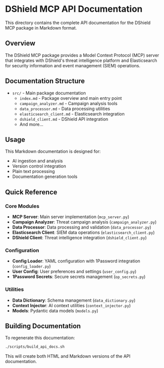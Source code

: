 # DShield MCP API Documentation

This directory contains the complete API documentation for the DShield MCP package in
Markdown format.

## Overview

The DShield MCP package provides a Model Context Protocol (MCP) server that integrates
with DShield's threat intelligence platform and Elasticsearch for security information and
event management (SIEM) operations.

## Documentation Structure

- `src/` - Main package documentation
  - `index.md` - Package overview and main entry point
  - `campaign_analyzer.md` - Campaign analysis tools
  - `data_processor.md` - Data processing utilities
  - `elasticsearch_client.md` - Elasticsearch integration
  - `dshield_client.md` - DShield API integration
  - And more...

## Usage

This Markdown documentation is designed for:
- AI ingestion and analysis
- Version control integration
- Plain text processing
- Documentation generation tools

## Quick Reference

### Core Modules

- **MCP Server**: Main server implementation (`mcp_server.py`)
- **Campaign Analyzer**: Threat campaign analysis (`campaign_analyzer.py`)
- **Data Processor**: Data processing and validation (`data_processor.py`)
- **Elasticsearch Client**: SIEM data operations (`elasticsearch_client.py`)
- **DShield Client**: Threat intelligence integration (`dshield_client.py`)

### Configuration

- **Config Loader**: YAML configuration with 1Password integration (`config_loader.py`)
- **User Config**: User preferences and settings (`user_config.py`)
- **1Password Secrets**: Secure secrets management (`op_secrets.py`)

### Utilities

- **Data Dictionary**: Schema management (`data_dictionary.py`)
- **Context Injector**: AI context utilities (`context_injector.py`)
- **Models**: Pydantic data models (`models.py`)

## Building Documentation

To regenerate this documentation:

```bash
./scripts/build_api_docs.sh
```

This will create both HTML and Markdown versions of the API documentation.
